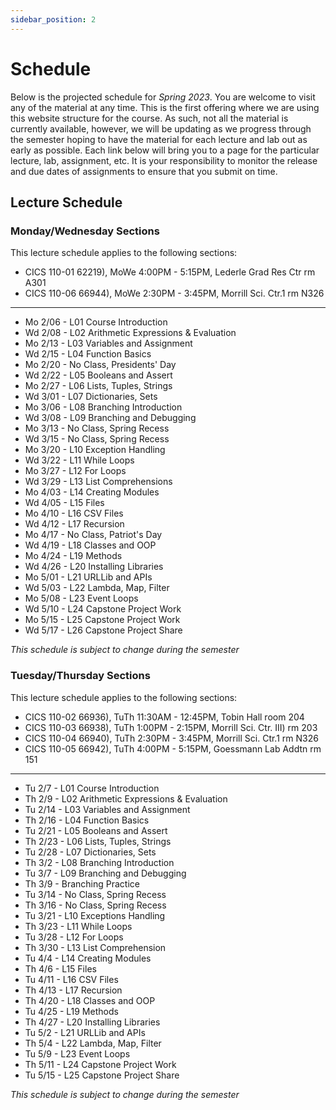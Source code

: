 ```yaml
---
sidebar_position: 2
---
```


# Schedule

Below is the projected schedule for *Spring 2023*. You are welcome to visit any of the material at any time. This is the first offering where we are using this website structure for the course. As such, not all the material is currently available, however, we will be updating as we progress through the semester hoping to have the material for each lecture and lab out as early as possible. Each link below will bring you to a page for the particular lecture, lab, assignment, etc. It is your responsibility to monitor the release and due dates of assignments to ensure that you submit on time.

## Lecture Schedule

### Monday/Wednesday Sections

This lecture schedule applies to the following sections:

- CICS 110-01 62219), MoWe 4:00PM - 5:15PM, Lederle Grad Res Ctr rm A301
- CICS 110-06 66944), MoWe 2:30PM - 3:45PM, Morrill Sci. Ctr.1 rm N326

---

- Mo 2/06 - L01 Course Introduction
- Wd 2/08 - L02 Arithmetic Expressions & Evaluation
- Mo 2/13 - L03 Variables and Assignment
- Wd 2/15 - L04 Function Basics
- Mo 2/20 - No Class, Presidents' Day
- Wd 2/22 - L05 Booleans and Assert
- Mo 2/27 - L06 Lists, Tuples, Strings
- Wd 3/01 - L07 Dictionaries, Sets
- Mo 3/06 - L08 Branching Introduction
- Wd 3/08 - L09 Branching and Debugging
- Mo 3/13 - No Class, Spring Recess
- Wd 3/15 - No Class, Spring Recess
- Mo 3/20 - L10 Exception Handling
- Wd 3/22 - L11 While Loops
- Mo 3/27 - L12 For Loops
- Wd 3/29 - L13 List Comprehensions
- Mo 4/03 - L14 Creating Modules
- Wd 4/05 - L15 Files
- Mo 4/10 - L16 CSV Files
- Wd 4/12 - L17 Recursion
- Mo 4/17 - No Class, Patriot's Day
- Wd 4/19 - L18 Classes and OOP
- Mo 4/24 - L19 Methods
- Wd 4/26 - L20 Installing Libraries
- Mo 5/01 - L21 URLLib and APIs
- Wd 5/03 - L22 Lambda, Map, Filter
- Mo 5/08 - L23 Event Loops
- Wd 5/10 - L24 Capstone Project Work
- Mo 5/15 - L25 Capstone Project Work
- Wd 5/17 - L26 Capstone Project Share

*This schedule is subject to change during the semester*

### Tuesday/Thursday Sections

This lecture schedule applies to the following sections:

- CICS 110-02 66936), TuTh 11:30AM - 12:45PM, Tobin Hall room 204
- CICS 110-03 66938), TuTh 1:00PM - 2:15PM, Morrill Sci. Ctr. III) rm 203
- CICS 110-04 66940), TuTh 2:30PM - 3:45PM, Morrill Sci. Ctr.1 rm N326
- CICS 110-05 66942), TuTh 4:00PM - 5:15PM, Goessmann Lab Addtn rm 151

---

- Tu 2/7 - L01 Course Introduction
- Th 2/9 - L02 Arithmetic Expressions & Evaluation
- Tu 2/14 - L03 Variables and Assignment
- Th 2/16 - L04 Function Basics
- Tu 2/21 - L05 Booleans and Assert
- Th 2/23 - L06 Lists, Tuples, Strings
- Tu 2/28 - L07 Dictionaries, Sets
- Th 3/2 - L08 Branching Introduction
- Tu 3/7 - L09 Branching and Debugging
- Th 3/9 - Branching Practice
- Tu 3/14 - No Class, Spring Recess
- Th 3/16 - No Class, Spring Recess
- Tu 3/21 - L10 Exceptions Handling 
- Th 3/23 - L11 While Loops
- Tu 3/28 - L12 For Loops
- Th 3/30 - L13 List Comprehension
- Tu 4/4 - L14 Creating Modules
- Th 4/6 - L15 Files
- Tu 4/11 - L16 CSV Files
- Th 4/13 - L17 Recursion
- Th 4/20 - L18 Classes and OOP
- Tu 4/25 - L19 Methods
- Th 4/27 - L20 Installing Libraries 
- Tu 5/2 - L21 URLLib and APIs
- Th 5/4 - L22 Lambda, Map, Filter
- Tu 5/9 - L23 Event Loops
- Th 5/11 - L24 Capstone Project Work
- Tu 5/15 - L25 Capstone Project Share

*This schedule is subject to change during the semester*
